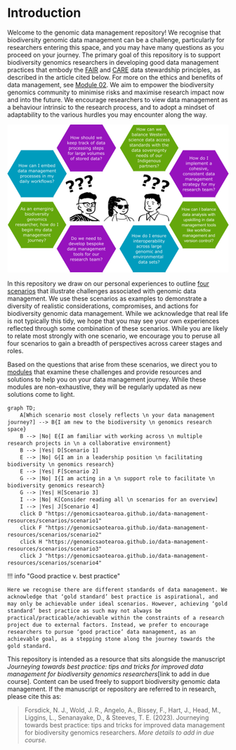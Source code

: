 # Introduction

Welcome to the genomic data management repository! We recognise that biodiversity genomic data management can be a challenge, particularly for researchers entering this space, and you may have many questions as you proceed on your journey. The primary goal of this repository is to support biodiversity genomics researchers in developing good data management practices that embody the [FAIR](https://www.go-fair.org/fair-principles/) and [CARE](https://www.gida-global.org/care) data stewardship principles, as described in the article cited below. For more on the ethics and benefits of data management, see [Module 02](https://genomicsaotearoa.github.io/data-management-resources/modules/module02/). We aim to empower the biodiversity genomics community to minimise risks and maximise research impact now and into the future. We encourage researchers to view data management as a behaviour intrinsic to the research process, and to adopt a mindset of adaptability to the various hurdles you may encounter along the way.

![image](./figures/questions-only.png)

In this repository we draw on our personal experiences to outline [four scenarios](https://genomicsaotearoa.github.io/data-management-resources/scenarios/) that illustrate challenges associated with genomic data management. We use these scenarios as examples to demonstrate a diversity of realistic considerations, compromises, and actions for biodiversity genomic data management. While we acknowledge that real life is not typically this tidy, we hope that you may see your own experiences reflected through some combination of these scenarios. While you are likely to relate most strongly with one scenario, we encourage you to peruse all four scenarios to gain a breadth of perspectives across career stages and roles.

Based on the questions that arise from these scenarios, we direct you to [modules](https://genomicsaotearoa.github.io/data-management-resources/modules/) that examine these challenges and provide resources and solutions to help you on your data management journey. While these modules are non-exhaustive, they will be regularly updated as new solutions come to light. 

```mermaid
graph TD;
    A[Which scenario most closely reflects \n your data management journey?] --> B{I am new to the biodiversity \n genomics research space}
    B --> |No| E{I am familiar with working across \n multiple research projects in \n a collaborative environment}
    B --> |Yes| D[Scenario 1]
    E --> |No| G{I am in a leadership position \n facilitating biodiversity \n genomics research}
    E --> |Yes| F[Scenario 2]
    G --> |No| I{I am acting in a \n support role to facilitate \n biodiversity genomics research}
    G --> |Yes| H[Scenario 3]
    I --> |No| K[Consider reading all \n scenarios for an overview]
    I --> |Yes| J[Scenario 4]
    click D "https://genomicsaotearoa.github.io/data-management-resources/scenarios/scenario1"
    click F "https://genomicsaotearoa.github.io/data-management-resources/scenarios/scenario2"
    click H "https://genomicsaotearoa.github.io/data-management-resources/scenarios/scenario3"
    click J "https://genomicsaotearoa.github.io/data-management-resources/scenarios/scenario4"
```

!!! info "Good practice v. best practice" 

    Here we recognise there are different standards of data management. We acknowledge that ‘gold standard’ best practice is aspirational, and may only be achievable under ideal scenarios. However, achieving ‘gold standard’ best practice as such may not always be practical/practicable/achievable within the constraints of a research project due to external factors. Instead, we prefer to encourage researchers to pursue ‘good practice’ data management, as an achievable goal, as a stepping stone along the journey towards the gold standard.


This repository is intended as a resource that sits alongside the manuscript *Journeying towards best practice: tips and tricks for improved data management for biodiversity genomics researchers*[link to add in due course]. Content can be used freely to support biodiversity genomic data management. If the manuscript or repository are referred to in research, please cite this as:

> Forsdick, N. J., Wold, J. R., Angelo, A., Bissey, F., Hart, J., Head, M., Liggins, L., Senanayake, D., & Steeves, T. E. (2023). Journeying towards best practice: tips and tricks for improved data management for biodiversity genomics researchers. *More details to add in due course.* 
